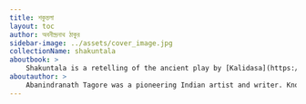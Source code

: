 ```yaml
---
title: শকুন্তলা
layout: toc
author: অবনীন্দ্রনাথ ঠাকুর
sidebar-image: ../assets/cover_image.jpg
collectionName: shakuntala
aboutbook: > 
    Shakuntala is a retelling of the ancient play by [Kalidasa](https://en.wikipedia.org/wiki/Kalidasa), published in Bengali in 1985.
aboutauthor: > 
    Abanindranath Tagore was a pioneering Indian artist and writer. Known primarily as the founder of the influential Bengal School of Art, he is also the author of some beloved children's stories. 
---
```

